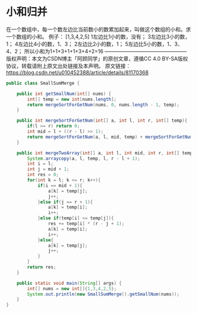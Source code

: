 # 小和归并

在一个数组中，每一个数左边比当前数小的数累加起来，叫做这个数组的小和。求一个数组的小和。
例子：
[1,3,4,2,5]
1左边比1小的数，没有；
3左边比3小的数，1；
4左边比4小的数，1、3；
2左边比2小的数，1；
5左边比5小的数，1、3、4、2；
所以小和为1+1+3+1+1+3+4+2=16
————————————————
版权声明：本文为CSDN博主「阿顾同学」的原创文章，遵循CC 4.0 BY-SA版权协议，转载请附上原文出处链接及本声明。
原文链接：https://blog.csdn.net/u010452388/article/details/81170368



```java
public class SmallSumMerge {

    public int getSmallNum(int[] nums) {
        int[] temp = new int[nums.length];
        return mergeSortForGetNum(nums, 0, nums.length - 1, temp);
    }

    public int mergeSortForGetNum(int[] a, int l, int r, int[] temp){
        if(l >= r) return 0;
        int mid = l + ((r - l) >> 1);
        return mergeSortForGetNum(a, l, mid, temp) + mergeSortForGetNum(a, mid + 1, r, temp) + mergeTwoArray(a, l, mid, r, temp);
    }

    public int mergeTwoArray(int[] a, int l, int mid, int r, int[] temp){
        System.arraycopy(a, l, temp, l, r - l + 1);
        int i = l;
        int j = mid + 1;
        int res = 0;
        for(int k = l; k <= r; k++){
            if(i == mid + 1){
                a[k] = temp[j];
                j++;
            }else if(j == r + 1){
                a[k] = temp[i];
                i++;
            }else if(temp[i] <= temp[j]){
                res += temp[i] * (r - j + 1);
                a[k] = temp[i];
                i++;
            }else{
                a[k] = temp[j];
                j++;
            }
        }
        return res;
    }

    public static void main(String[] args) {
        int[] nums = new int[]{1,3,4,2,5};
        System.out.println(new SmallSumMerge().getSmallNum(nums));
    }
}
```

